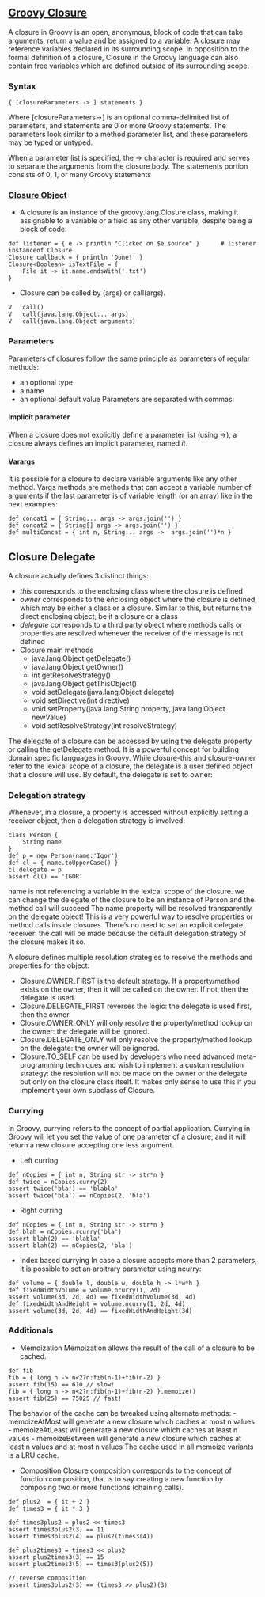 ## [Groovy Closure](http://groovy-lang.org/closures.html)
 A closure in Groovy is an open, anonymous, block of code that can take arguments, return a value and be assigned to a variable. A closure may reference variables declared in its surrounding scope. In opposition to the formal definition of a closure, Closure in the Groovy language can also contain free variables which are defined outside of its surrounding scope.
 
### Syntax
```
{ [closureParameters -> ] statements }
```
Where [closureParameters->] is an optional comma-delimited list of parameters, and statements are 0 or more Groovy statements. 
The parameters look similar to a method parameter list, and these parameters may be typed or untyped.

When a parameter list is specified, the -> character is required and serves to separate the arguments from the closure body. 
The statements portion consists of 0, 1, or many Groovy statements

### [Closure Object](http://docs.groovy-lang.org/latest/html/api/groovy/lang/Closure.html)
- A closure is an instance of the groovy.lang.Closure class, making it assignable to a variable or a field as any other 
variable, despite being a block of code:
```
def listener = { e -> println "Clicked on $e.source" }      # listener instanceof Closure
Closure callback = { println 'Done!' }                      
Closure<Boolean> isTextFile = {   
    File it -> it.name.endsWith('.txt')                     
}
```
- Closure can be called by (args) or call(args).
```
V	call()
V	call(java.lang.Object... args) 
V	call(java.lang.Object arguments)
```

### Parameters
Parameters of closures follow the same principle as parameters of regular methods:
- an optional type
- a name
- an optional default value
Parameters are separated with commas:

#### Implicit parameter
When a closure does not explicitly define a parameter list (using ->), a closure always defines an implicit parameter, named *it*.

#### Varargs
It is possible for a closure to declare variable arguments like any other method. Vargs methods are methods that can accept a variable number of arguments if the last parameter is of variable length (or an array) like in the next examples:
```
def concat1 = { String... args -> args.join('') }           
def concat2 = { String[] args -> args.join('') }            
def multiConcat = { int n, String... args ->  args.join('')*n }
```

## Closure Delegate
A closure actually defines 3 distinct things:
- *this* corresponds to the enclosing class where the closure is defined
- *owner* corresponds to the enclosing object where the closure is defined, which may be either a class or a closure. Similar to this, but returns the direct enclosing object, be it a closure or a class
- *delegate* corresponds to a third party object where methods calls or properties are resolved whenever the receiver of the message is not defined
- Closure main methods
    - java.lang.Object	getDelegate() 
    - java.lang.Object	getOwner() 
    - int	getResolveStrategy()
    - java.lang.Object	getThisObject() 
    - void	setDelegate(java.lang.Object delegate)
    - void	setDirective(int directive) 
    - void	setProperty(java.lang.String property, java.lang.Object newValue)
    - void	setResolveStrategy(int resolveStrategy)

The delegate of a closure can be accessed by using the delegate property or calling the getDelegate method. It is a powerful 
concept for building domain specific languages in Groovy. While closure-this and closure-owner refer to the lexical scope 
of a closure, the delegate is a user defined object that a closure will use. By default, the delegate is set to owner:

### Delegation strategy
Whenever, in a closure, a property is accessed without explicitly setting a receiver object, then a delegation strategy is involved:
```
class Person {
    String name
}
def p = new Person(name:'Igor')
def cl = { name.toUpperCase() }                 
cl.delegate = p                                 
assert cl() == 'IGOR'                           
```
name is not referencing a variable in the lexical scope of the closure.  we can change the delegate of the closure to be an instance of Person and the method call will succeed
The name property will be resolved transparently on the delegate object! This is a very powerful way to resolve properties or method calls inside closures. There’s no need to set an explicit delegate. receiver: the call will be made because the default delegation strategy of the closure makes it so. 

A closure defines multiple resolution strategies to resolve the methods and properties for the object:
- Closure.OWNER_FIRST is the default strategy. If a property/method exists on the owner, then it will be called on the owner. If not, then the delegate is used.
- Closure.DELEGATE_FIRST reverses the logic: the delegate is used first, then the owner
- Closure.OWNER_ONLY will only resolve the property/method lookup on the owner: the delegate will be ignored.
- Closure.DELEGATE_ONLY will only resolve the property/method lookup on the delegate: the owner will be ignored.
- Closure.TO_SELF can be used by developers who need advanced meta-programming techniques and wish to implement a custom resolution strategy: the resolution will not be made on the owner or the delegate but only on the closure class itself. It makes only sense to use this if you implement your own subclass of Closure.

### Currying
In Groovy, currying refers to the concept of partial application. Currying in Groovy will let you set the value of one parameter of a closure, and it will return a new closure accepting one less argument.

- Left curring
```
def nCopies = { int n, String str -> str*n }    
def twice = nCopies.curry(2)                    
assert twice('bla') == 'blabla'                 
assert twice('bla') == nCopies(2, 'bla') 
```
- Right curring
```
def nCopies = { int n, String str -> str*n }    
def blah = nCopies.rcurry('bla')                
assert blah(2) == 'blabla'                      
assert blah(2) == nCopies(2, 'bla')   
```
- Index based currying
In case a closure accepts more than 2 parameters, it is possible to set an arbitrary parameter using ncurry:
```
def volume = { double l, double w, double h -> l*w*h }      
def fixedWidthVolume = volume.ncurry(1, 2d)                 
assert volume(3d, 2d, 4d) == fixedWidthVolume(3d, 4d)       
def fixedWidthAndHeight = volume.ncurry(1, 2d, 4d)          
assert volume(3d, 2d, 4d) == fixedWidthAndHeight(3d)  
```

### Additionals
- Memoization
Memoization allows the result of the call of a closure to be cached.
```
def fib
fib = { long n -> n<2?n:fib(n-1)+fib(n-2) }
assert fib(15) == 610 // slow!
fib = { long n -> n<2?n:fib(n-1)+fib(n-2) }.memoize()
assert fib(25) == 75025 // fast! 
```
The behavior of the cache can be tweaked using alternate methods:
     - memoizeAtMost will generate a new closure which caches at most n values
     - memoizeAtLeast will generate a new closure which caches at least n values
     - memoizeBetween will generate a new closure which caches at least n values and at most n values
The cache used in all memoize variants is a LRU cache.

- Composition
Closure composition corresponds to the concept of function composition, that is to say creating a new function by composing two or more functions (chaining calls).
```
def plus2  = { it + 2 }
def times3 = { it * 3 }

def times3plus2 = plus2 << times3
assert times3plus2(3) == 11
assert times3plus2(4) == plus2(times3(4))

def plus2times3 = times3 << plus2
assert plus2times3(3) == 15
assert plus2times3(5) == times3(plus2(5))

// reverse composition
assert times3plus2(3) == (times3 >> plus2)(3)
```

